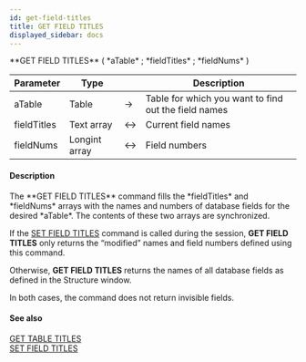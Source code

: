 ```yaml
---
id: get-field-titles
title: GET FIELD TITLES
displayed_sidebar: docs
---
```


<!--REF #_command_.GET FIELD TITLES.Syntax-->**GET FIELD TITLES** ( *aTable* ; *fieldTitles* ; *fieldNums* )<!-- END REF-->
<!--REF #_command_.GET FIELD TITLES.Params-->
| Parameter | Type |  | Description |
| --- | --- | --- | --- |
| aTable | Table | -> | Table for which you want to find out the field names |
| fieldTitles | Text array | <-> | Current field names |
| fieldNums | Longint array | <-> | Field numbers |

<!-- END REF-->

#### Description 

<!--REF #_command_.GET FIELD TITLES.Summary-->The **GET FIELD TITLES** command fills the *fieldTitles* and *fieldNums* arrays with the names and numbers of database fields for the desired *aTable*.<!-- END REF--> The contents of these two arrays are synchronized.

If the [SET FIELD TITLES](set-field-titles.md) command is called during the session, **GET FIELD TITLES** only returns the “modified” names and field numbers defined using this command.

Otherwise, **GET FIELD TITLES** returns the names of all database fields as defined in the Structure window. 

In both cases, the command does not return invisible fields. 

#### See also 
[GET TABLE TITLES](get-table-titles.md)  
[SET FIELD TITLES](set-field-titles.md)  